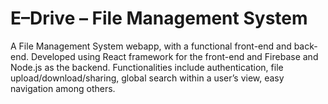 # E–Drive – File Management System
A File Management System webapp, with a functional front-end and back-end. Developed using React framework for the front-end and Firebase and Node.js as the backend. Functionalities include authentication, file upload/download/sharing, global search within a user’s view, easy navigation among others.

